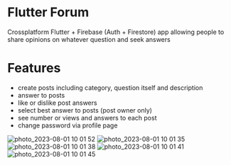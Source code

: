 # Flutter Forum
Crossplatform Flutter + Firebase (Auth + Firestore) app allowing people to share opinions on whatever question and seek answers

# Features
- create posts including category, question itself and description
- answer to posts
- like or dislike post answers
- select best answer to posts (post owner only)
- see number or views and answers to each post
- change password via profile page

![photo_2023-08-01 10 01 52](https://github.com/troublecatcher/forum/assets/91335963/7e714e4f-9df7-46ec-a34d-d514d3e1f2ce)
![photo_2023-08-01 10 01 35](https://github.com/troublecatcher/forum/assets/91335963/b4364750-32d7-44d2-92f8-90a16ec68b10)
![photo_2023-08-01 10 01 38](https://github.com/troublecatcher/forum/assets/91335963/7aa5651f-14ac-4ed7-8d6e-9ef0e0de2acd)
![photo_2023-08-01 10 01 41](https://github.com/troublecatcher/forum/assets/91335963/f1f75dcf-86fa-41b2-be81-6c4196499366)
![photo_2023-08-01 10 01 45](https://github.com/troublecatcher/forum/assets/91335963/c7a16cb3-2e41-4fa3-aa55-f43171ab82ac)
